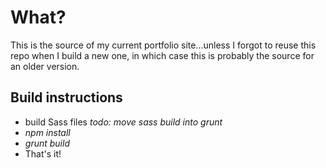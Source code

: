 # What?

This is the source of my current portfolio site...unless I forgot to reuse this repo when I build a new one, in which case this is probably the source for an older version.

## Build instructions

* build Sass files *todo: move sass build into grunt*
* *npm install*  
* *grunt build*
* That's it!
